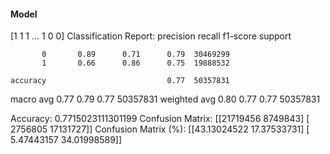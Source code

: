 #### Model
[1 1 1 ... 1 0 0]
Classification Report:
              precision    recall  f1-score   support

           0       0.89      0.71      0.79  30469299
           1       0.66      0.86      0.75  19888532

    accuracy                           0.77  50357831
   macro avg       0.77      0.79      0.77  50357831
weighted avg       0.80      0.77      0.77  50357831

Accuracy: 0.7715023111301199
Confusion Matrix:
[[21719456  8749843]
 [ 2756805 17131727]]
Confusion Matrix (%):
[[43.13024522 17.37533731]
 [ 5.47443157 34.01998589]]
